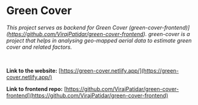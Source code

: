 # Green Cover

_This project serves as backend for Green Cover (green-cover-frontend)](https://github.com/VirajPatidar/green-cover-frontend)._
_green-cover is a project that helps in analysing geo-mapped aerial data to estimate green cover and related factors._ <br/>

<br/>

**Link to the website:** [https://green-cover.netlify.app/](https://green-cover.netlify.app/) <br/>

**Link to frontend repo:** [https://github.com/VirajPatidar/green-cover-frontend](https://github.com/VirajPatidar/green-cover-frontend)
